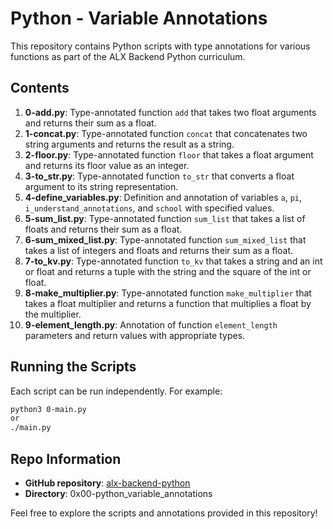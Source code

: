 # Python - Variable Annotations

This repository contains Python scripts with type annotations for various functions as part of the ALX Backend Python curriculum.

## Contents

1. **0-add.py**: Type-annotated function `add` that takes two float arguments and returns their sum as a float.
2. **1-concat.py**: Type-annotated function `concat` that concatenates two string arguments and returns the result as a string.
3. **2-floor.py**: Type-annotated function `floor` that takes a float argument and returns its floor value as an integer.
4. **3-to_str.py**: Type-annotated function `to_str` that converts a float argument to its string representation.
5. **4-define_variables.py**: Definition and annotation of variables `a`, `pi`, `i_understand_annotations`, and `school` with specified values.
6. **5-sum_list.py**: Type-annotated function `sum_list` that takes a list of floats and returns their sum as a float.
7. **6-sum_mixed_list.py**: Type-annotated function `sum_mixed_list` that takes a list of integers and floats and returns their sum as a float.
8. **7-to_kv.py**: Type-annotated function `to_kv` that takes a string and an int or float and returns a tuple with the string and the square of the int or float.
9. **8-make_multiplier.py**: Type-annotated function `make_multiplier` that takes a float multiplier and returns a function that multiplies a float by the multiplier.
10. **9-element_length.py**: Annotation of function `element_length` parameters and return values with appropriate types.

## Running the Scripts

Each script can be run independently. For example:

```bash
python3 0-main.py
or
./main.py
```

## Repo Information

- **GitHub repository**: [alx-backend-python](https://github.com/nguwenezapchristian/alx-backend-python)
- **Directory**: 0x00-python_variable_annotations

Feel free to explore the scripts and annotations provided in this repository!